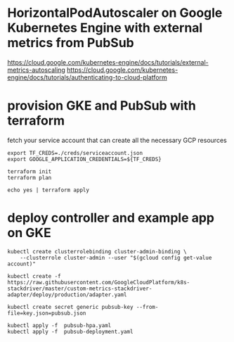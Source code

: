 # HorizontalPodAutoscaler on Google Kubernetes Engine with external metrics from PubSub
https://cloud.google.com/kubernetes-engine/docs/tutorials/external-metrics-autoscaling
https://cloud.google.com/kubernetes-engine/docs/tutorials/authenticating-to-cloud-platform

# provision GKE and PubSub with terraform
fetch your service account that can create all the necessary GCP resources
```
export TF_CREDS=./creds/serviceaccount.json
export GOOGLE_APPLICATION_CREDENTIALS=${TF_CREDS}

terraform init
terraform plan

echo yes | terraform apply
```

# deploy controller and example app on GKE

```
kubectl create clusterrolebinding cluster-admin-binding \
    --clusterrole cluster-admin --user "$(gcloud config get-value account)"

kubectl create -f https://raw.githubusercontent.com/GoogleCloudPlatform/k8s-stackdriver/master/custom-metrics-stackdriver-adapter/deploy/production/adapter.yaml

kubectl create secret generic pubsub-key --from-file=key.json=pubsub.json

kubectl apply -f  pubsub-hpa.yaml
kubectl apply -f  pubsub-deployment.yaml
```
